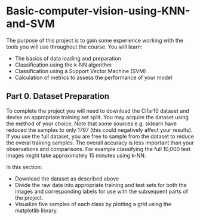 # Basic-computer-vision-using-KNN-and-SVM
The purpose of this project is to gain some experience working with the tools you will use throughout the course. You will learn:
- The basics of data loading and preparation
- Classification using the k-NN algorithm
- Classification using a Support Vector Machine (SVM)
- Calculation of metrics to assess the performance of your model
## Part 0. Dataset Preparation
To complete the project you will need to download the Cifar10 dataset and devise an appropriate training set split. You may acquire the dataset using the method of your choice. Note that some sources e.g. sklearn have reduced the samples to only 1797 (this could negatively affect your results). If you use the full dataset, you are free to sample from the dataset to reduce the overal training samples. The overall accuracy is less important than your  observations and comparisons. For example classifying the full 10,000 test images might take approximately 15 minutes using k-NN.

In this section:
<ul>
<li>Download the dataset as described above</li>
<li>Divide the raw data into appropriate training and test sets for both the images and corresponding labels for use with the subsequent parts of the project.</li>
<li>Visualize five samples of each class by plotting a grid using the matplotlib library.</li>
</ul>
